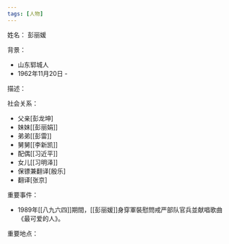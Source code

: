 ```yaml
---
tags: [人物]
---
```


姓名：
彭丽媛

背景：
- 山东郓城人
- 1962年11月20日 - 

描述：

社会关系：
- 父亲[彭龙坤]
- 妹妹[[彭丽娟]]
- 弟弟[[彭雷]]
- 舅舅[[李新凯]]
- 配偶[[习近平]]
- 女儿[[习明泽]]
- 保镖兼翻译[殷乐]
- 翻译[张京]

重要事件：
- 1989年[[八九六四]]期間，[[彭丽媛]]身穿軍裝慰問戒严部队官兵並献唱歌曲《最可爱的人》。

重要地点：
